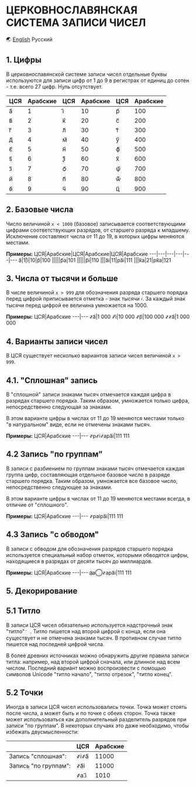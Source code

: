 # ЦЕРКОВНОСЛАВЯНСКАЯ СИСТЕМА ЗАПИСИ ЧИСЕЛ

🌏 [English](./INTRODUCTION.md) Русский

## 1. Цифры
В церковнославянской системе записи чисел отдельные буквы используются для записи цифр от 1 до 9 в регистрах от единиц до сотен - т.е. всего 27 цифр. Нуль отсутствует.

ЦСЯ|Арабские|ЦСЯ|Арабские|ЦСЯ|Арабские
---|---|---|---|---|---
а҃|1|і҃|10|р҃|100
в҃|2|к҃|20|с҃|200
г҃|3|л҃|30|т҃|300
д҃|4|м҃|40|у҃|400
є҃|5|н҃|50|ф҃|500
ѕ҃|6|ѯ҃|60|х҃|600
з҃|7|ѻ҃|70|ѱ҃|700
и҃|8|п҃|80|ѿ҃|800
ѳ҃|9|ч҃|90|ц҃|900

## 2. Базовые числа
Число величиной `x < 1000` (базовое) записывается соответствующими цифрами соответствующих разрядов, от старшего разряда к младшему. Исключение составляют числа от 11 до 19, в которых цифры меняются местами.

**Примеры:**
ЦСЯ|Арабские|ЦСЯ|Арабские|ЦСЯ|Арабские
---|---|---|---|---|---
а҃|1|і҃|10|р҃|100
|||||р҃а|101
|||||р҃і|110
|||а҃і|11|ра҃і|111
|||к҃а|21|рк҃а|121

## 3. Числа от тысячи и больше
В числе величиной `x > 999` для обозначения разряда старшего порядка перед цифрой приписывается отметка - знак тысячи `҂`. За каждый знак тысячи перед цифрой ее величина умножается на 1000.

**Примеры:**
ЦСЯ|Арабские
---|---
҂а҃|1 000
҂і҃|10 000
҂р҃|100 000
҂҂а҃|1 000 000

## 4. Варианты записи чисел
В ЦСЯ существует несколько вариантов записи чисел величиной `x > 999`.

## 4.1. "Сплошная" запись
В "сплошной" записи знаками тысяч отмечается каждая цифра в разрядах старшего порядка. Таким образом, умножается только цифра, непосредственно следующая за знаками.

В этом варианте цифры в числах от 11 до 19 меняются местами только "в натуральном" виде, если не отмечены знаками тысяч.

**Примеры:**
ЦСЯ|Арабские
---|---
҂р҂і҂ара҃і|111 111

## 4.2 Запись "по группам"
В записи с разбиением по группам знаками тысяч отмечается каждая группа цифр, составляющая отдельное базовое число в разряде старшего порядка. Таким образом, умножается все базовое число, непосредственно следующее за знаками.

В этом варианте цифры в числах от 11 до 19 меняются местами всегда, в отличие от "сплошного".

**Примеры:**
ЦСЯ|Арабские
---|---
҂раіра҃і|111 111

## 4.3 Запись "с обводом"
В записи с обводом для обозначения разрядов старшего порядка используется специальный набор отметок, которыми обводятся цифры, находящиеся в разрядах от десяти тысяч до миллиардов.

**Примеры:**
ЦСЯ|Арабские
---|---
а&#1160;а&#8413;҂ара҃і|111 111

## 5. Декорирование

## 5.1 Титло
В записи ЦСЯ чисел обязательно используется надстрочный знак "титло" `҃ `&nbsp;. Титло пишется над второй цифрой с конца, если она существует и не отмечена знаками тысяч. В противном случае титло пишется над последней цифрой числа.

В более древних источниках можно обнаружить другие правила записи титла: например, над второй цифрой сначала, или длинное над всем числом. Последний вариант можно воспроизвести с помощью символов Unicode "титло начало", "титло отрезок", "титло конец".

## 5.2 Точки

Иногда в записи ЦСЯ чисел использовались точки. Точка может стоять после числа, а может быть и по точке с обеих сторон. Точка также может использоваться как дополнительный разделитель разрядов при записи "по группам". В некоторых случаях это даже необходимо, чтобы избежать двусмысленности:

||ЦСЯ|Арабские
|---|---|---
|Запись "сплошная":|҂і҂а҃|11000
|Запись "по группам":|҂а҃і|11000
||҂а.і҃|1010
